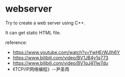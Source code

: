# webserver

Try to create a web server using C++.

It can get static HTML file.

reference:

- https://www.youtube.com/watch?v=YwHErWJIh6Y
- https://www.bilibili.com/video/BV1JB4y1q773
- https://www.bilibili.com/video/BV1qJ411w7du
- 《TCP/IP网络编程》--尹圣雨
